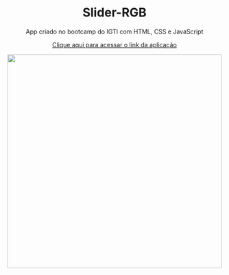 <h1 align="center">Slider-RGB</h1>

<p align="center">
 App criado no bootcamp do IGTI com HTML, CSS e JavaScript
</p>

<div align="center">
<a href="https://slider-rgb.vercel.app/">
Clique aqui para acessar o link da aplicação
</a>

<p align="center">
 <img src="https://i.imgur.com/VI6f9Og.png" width="500px"/>
</p>

